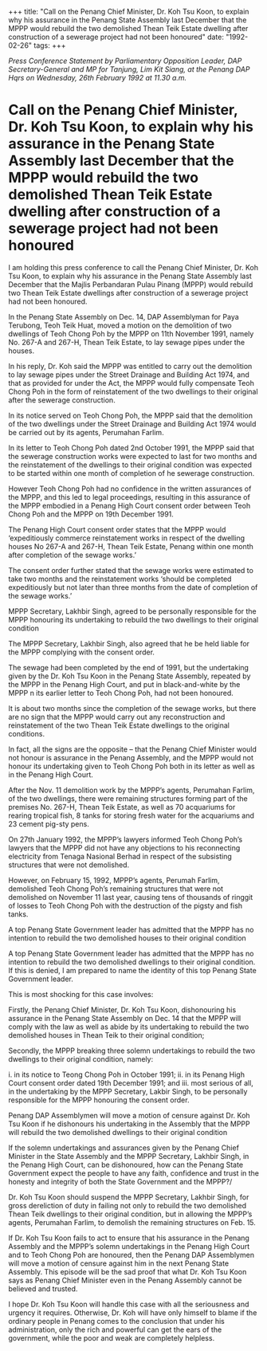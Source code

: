 +++ 
title: "Call on the Penang Chief Minister, Dr. Koh Tsu Koon, to explain why his assurance in the Penang State Assembly last December that the MPPP would rebuild the two demolished Thean Teik Estate dwelling after construction of a sewerage project had not been honoured"
date: "1992-02-26"
tags:
+++

_Press Conference Statement by Parliamentary Opposition Leader, DAP Secretary-General and MP for Tanjung, Lim Kit Siang, at the Penang DAP Hqrs on Wednesday, 26th February 1992 at 11.30 a.m._

# Call on the Penang Chief Minister, Dr. Koh Tsu Koon, to explain why his assurance in the Penang State Assembly last December that the MPPP would rebuild the two demolished Thean Teik Estate dwelling after construction of a sewerage project had not been honoured

I am holding this press conference to call the Penang Chief Minister, Dr. Koh Tsu Koon, to explain why his assurance in the Penang State Assembly last December that the Majlis Perbandaran Pulau Pinang (MPPP) would rebuild two Thean Teik Estate dwellings after construction of a sewerage project had not been honoured.</u>

In the Penang State Assembly on Dec. 14, DAP Assemblyman for Paya Terubong, Teoh Teik Huat, moved a motion on the demolition of two dwellings of Teoh Chong Poh by the MPPP on 11th November 1991, namely No. 267-A and 267-H, Thean Teik Estate, to lay sewage pipes under the houses.

In his reply, Dr. Koh said the MPPP was entitled to carry out the demolition to lay sewage pipes under the Street Drainage and Building Act 1974, and that as provided for under the Act, the MPPP would fully compensate Teoh Chong Poh in the form of reinstatement of the two dwellings to their original after the sewerage construction.

In its notice served on Teoh Chong Poh, the MPPP said that the demolition of the two dwellings under the Street Drainage and Building Act 1974 would be carried out by its agents, Perumahan Farlim.

In its letter to Teoh Chong Poh dated 2nd October 1991, the MPPP said that the sewerage construction works were expected to last for two months and the reinstatement of the dwellings to their original condition was expected to be started within one month of completion of he sewerage construction.

However Teoh Chong Poh had no confidence in the written assurances of the MPPP, and this led to legal proceedings, resulting in this assurance of the MPPP embodied in a Penang High Court consent order between Teoh Chong Poh and the MPPP on 19th December 1991.

The Penang High Court consent order states that the MPPP would ‘expeditiously commerce reinstatement works in respect of the dwelling houses No 267-A and 267-H, Thean Teik Estate, Penang within one month after completion of the sewage works.’

The consent order further stated that the sewage works were estimated to take two months and the reinstatement works ‘should be completed expeditiously but not later than three months from the date of completion of the sewage works.’

MPPP Secretary, Lakhbir Singh, agreed to be personally responsible for the MPPP honouring its undertaking to rebuild the two dwellings to their original condition

The MPPP Secretary, Lakhbir Singh, also agreed that he be held liable for the MPPP complying with the consent order.

The sewage had been completed by the end of 1991, but the undertaking given by the Dr. Koh Tsu Koon in the Penang State Assembly, repeated by the MPPP in the Penang High Court, and put in black-and-white by the MPPP n its earlier letter to Teoh Chong Poh, had not been honoured.

It is about two months since the completion of the sewage works, but there are no sign that the MPPP would carry out any reconstruction and reinstatement of the two Thean Teik Estate dwellings to the original conditions.

In fact, all the signs are the opposite – that the Penang Chief Minister would not honour is assurance in the Penang Assembly, and the MPPP would not honour its undertaking given to Teoh Chong Poh both in its letter as well as in the Penang High Court.

After the Nov. 11 demolition work by the MPPP’s agents, Perumahan Farlim, of the two dwellings, there were remaining structures forming part of the premises No. 267-H, Thean Teik Estate, as well as 70 acquariums for rearing tropical fish, 8 tanks for storing fresh water for the acquariums and 23 cement pig-sty pens.

On 27th January 1992, the MPPP’s lawyers informed Teoh Chong Poh’s lawyers that the MPPP did not have any objections to his reconnecting electricity from Tenaga Nasional Berhad in respect of the subsisting structures that were not demolished.

However, on February 15, 1992, MPPP’s agents, Perumah Farlim, demolished Teoh Chong Poh’s remaining structures that were not demolished on November 11 last year, causing tens of thousands of ringgit of losses to Teoh Chong Poh with the destruction of the pigsty and fish tanks.

A top Penang State Government leader has admitted that the MPPP has no intention to rebuild the two demolished houses to their original condition

A top Penang State Government leader has admitted that the MPPP has no intention to rebuild the two demolished dwellings to their original condition. If this is denied, I am prepared to name the identity of this top Penang State Government leader.

This is most shocking for this case involves:

Firstly, the Penang Chief Minister, Dr. Koh Tsu Koon, dishonouring his assurance in the Penang State Assembly on Dec. 14 that the MPPP will comply with the law as well as abide by its undertaking to rebuild the two demolished houses in Thean Teik to their original condition;

Secondly, the MPPP breaking three solemn undertakings to rebuild the two dwellings to their original condition, namely:

i. in its notice to Teong Chong Poh in October 1991;
ii. in its Penang High Court consent order dated 19th December 1991; and
iii. most serious of all, in the undertaking by the MPPP Secretary, Lakbir Singh, to be personally responsible for the MPPP honouring the consent order.

Penang DAP Assemblymen will move a motion of censure against Dr. Koh Tsu Koon if he dishonours his undertaking in the Assembly that the MPPP will rebuild the two demolished dwellings to their original condition

If the solemn undertakings and assurances given by the Penang Chief Minister in the State Assembly and the MPPP Secretary, Lakhbir Singh, in the Penang High Court, can be dishonoured, how can the Penang State Government expect the people to have any faith, confidence and trust in the honesty and integrity of both the State Government and the MPPP?/

Dr. Koh Tsu Koon should suspend the MPPP Secretary, Lakhbir Singh, for gross dereliction of duty in failing not only to rebuild the two demolished Thean Teik dwellings to their original condition, but in allowing the MPPP’s agents, Perumahan Farlim, to demolish the remaining structures on Feb. 15.

If Dr. Koh Tsu Koon fails to act to ensure that his assurance in the Penang Assembly and the MPPP’s solemn undertakings in the Penang High Court and to Teoh Chong Poh are honoured, then the Penang DAP Assemblymen will move a motion of censure against him in the next Penang State Assembly. This episode will be the sad proof that what Dr. Koh Tsu Koon says as Penang Chief Minister even in the Penang Assembly cannot be believed and trusted.

I hope Dr. Koh Tsu Koon will handle this case with all the seriousness and urgency it requires. Otherwise, Dr. Koh will have only himself to blame if the ordinary people in Penang comes to the conclusion that under his administration, only the rich and powerful can get the ears of the government, while the poor and weak are completely helpless.
 
